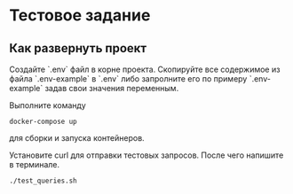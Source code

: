 # Тестовое задание

## Как развернуть проект
<p>
Создайте `.env` файл в корне проекта. Cкопируйте все содержимое из файла `.env-example` в `.env` либо запролните его по примеру `.env-example`
задав свои значения переменным.
</p>

<p>
Выполните команду

```commandline
docker-compose up
```

для сборки и запуска контейнеров.
</p>

<p>
Установите curl для отправки тестовых запросов. После чего напишите в терминале.

```commandline
./test_queries.sh
```
</p>